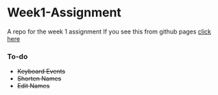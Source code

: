 # Week1-Assignment

A repo for the week 1 assignment
If you see this from github pages [click here](./src)

### To-do

- ~~Keyboard Events~~
- ~~Shorten Names~~
- ~~Edit Names~~

